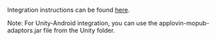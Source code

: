Integration instructions can be found [here](https://applovin.com/integration#mopubIntegration).

Note: For Unity-Android integration, you can use the applovin-mopub-adaptors.jar file from the Unity folder.

